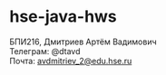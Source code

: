 # hse-java-hws <br>
БПИ216, Дмитриев Артём Вадимович <br>
Телеграм: @dtavd <br>
Почта: avdmitriev_2@edu.hse.ru
